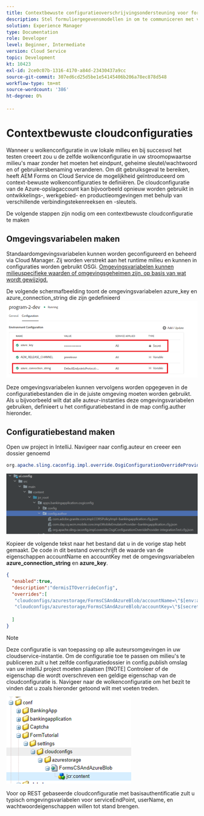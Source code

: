 ```yaml
---
title: Contextbewuste configuratieoverschrijvingsondersteuning voor formuliergegevensmodel
description: Stel formuliergegevensmodellen in om te communiceren met verschillende eindpunten op basis van omgevingen.
solution: Experience Manager
type: Documentation
role: Developer
level: Beginner, Intermediate
version: Cloud Service
topic: Development
kt: 10423
exl-id: 2ce0c07b-1316-4170-a84d-23430437a9cc
source-git-commit: 307ed6cd25d5be1e54145406b206a78ec878d548
workflow-type: tm+mt
source-wordcount: '386'
ht-degree: 0%

---
```


# Contextbewuste cloudconfiguraties

Wanneer u wolkenconfiguratie in uw lokale milieu en bij succesvol het testen creeert zou u de zelfde wolkenconfiguratie in uw stroomopwaartse milieu&#39;s maar zonder het moeten het eindpunt, geheime sleutel/wachtwoord en of gebruikersbenaming veranderen. Om dit gebruiksgeval te bereiken, heeft AEM Forms on Cloud Service de mogelijkheid geïntroduceerd om context-bewuste wolkenconfiguraties te definiëren.
De cloudconfiguratie van de Azure-opslagaccount kan bijvoorbeeld opnieuw worden gebruikt in ontwikkelings-, werkgebied- en productieomgevingen met behulp van verschillende verbindingstekenreeksen en -sleutels.

De volgende stappen zijn nodig om een contextbewuste cloudconfiguratie te maken

## Omgevingsvariabelen maken

Standaardomgevingsvariabelen kunnen worden geconfigureerd en beheerd via Cloud Manager. Zij worden verstrekt aan het runtime milieu en kunnen in configuraties worden gebruikt OSGi. [Omgevingsvariabelen kunnen milieuspecifieke waarden of omgevingsgeheimen zijn, op basis van wat wordt gewijzigd.](https://experienceleague.adobe.com/docs/experience-manager-cloud-service/content/implementing/using-cloud-manager/environment-variables.html?lang=en)



De volgende schermafbeelding toont de omgevingsvariabelen azure_key en azure_connection_string die zijn gedefinieerd
![environment_variables](assets/environment-variables.png)

Deze omgevingsvariabelen kunnen vervolgens worden opgegeven in de configuratiebestanden die in de juiste omgeving moeten worden gebruikt. Als u bijvoorbeeld wilt dat alle auteur-instanties deze omgevingsvariabelen gebruiken, definieert u het configuratiebestand in de map config.auther hieronder.

## Configuratiebestand maken

Open uw project in IntelliJ. Navigeer naar config.auteur en creeer een dossier genoemd

```java
org.apache.sling.caconfig.impl.override.OsgiConfigurationOverrideProvider-integrationTest.cfg.json
```

![config.author](assets/config-author.png)

Kopieer de volgende tekst naar het bestand dat u in de vorige stap hebt gemaakt. De code in dit bestand overschrijft de waarde van de eigenschappen accountName en accountKey met de omgevingsvariabelen **azure_connection_string** en **azure_key**.

```json
{
  "enabled":true,
  "description":"dermisITOverrideConfig",
  "overrides":[
   "cloudconfigs/azurestorage/FormsCSAndAzureBlob/accountName=\"$[env:azure_connection_string]\"",
   "cloudconfigs/azurestorage/FormsCSAndAzureBlob/accountKey=\"$[secret:azure_key]\""

  ]
}
```

>[!NOTE]
>
>Deze configuratie is van toepassing op alle auteursomgevingen in uw cloudservice-instantie. Om de configuratie toe te passen om milieu&#39;s te publiceren zult u het zelfde configuratiedossier in config.publish omslag van uw intelliJ project moeten plaatsen
>[!NOTE]
> Controleer of de eigenschap die wordt overschreven een geldige eigenschap van de cloudconfiguratie is. Navigeer naar de wolkenconfiguratie om het bezit te vinden dat u zoals hieronder getoond wilt met voeten treden.

![cloud-config-eigenschap](assets/cloud-config-properties.png)

Voor op REST gebaseerde cloudconfiguratie met basisauthentificatie zult u typisch omgevingsvariabelen voor serviceEndPoint, userName, en wachtwoordeigenschappen willen tot stand brengen.
